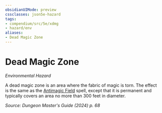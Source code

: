 ```yaml
---
obsidianUIMode: preview
cssclasses: json5e-hazard
tags:
- compendium/src/5e/xdmg
- hazard/env
aliases:
- Dead Magic Zone
---
```

# Dead Magic Zone
*Environmental Hazard*  

A dead magic zone is an area where the fabric of magic is torn. The effect is the same as the [Antimagic Field](/3-Mechanics/CLI/spells/antimagic-field-xphb.md) spell, except that it is permanent and typically covers an area no more than 300 feet in diameter.

*Source: Dungeon Master's Guide (2024) p. 68*